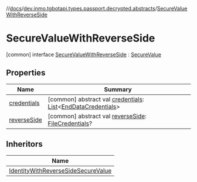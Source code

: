 //[docs](../../../index.md)/[dev.inmo.tgbotapi.types.passport.decrypted.abstracts](../index.md)/[SecureValueWithReverseSide](index.md)



# SecureValueWithReverseSide  
 [common] interface [SecureValueWithReverseSide](index.md) : [SecureValue](../-secure-value/index.md)   


## Properties  
  
|  Name |  Summary | 
|---|---|
| <a name="dev.inmo.tgbotapi.types.passport.decrypted.abstracts/SecureValueWithReverseSide/credentials/#/PointingToDeclaration/"></a>[credentials](index.md#%5Bdev.inmo.tgbotapi.types.passport.decrypted.abstracts%2FSecureValueWithReverseSide%2Fcredentials%2F%23%2FPointingToDeclaration%2F%5D%2FProperties%2F625018081)| <a name="dev.inmo.tgbotapi.types.passport.decrypted.abstracts/SecureValueWithReverseSide/credentials/#/PointingToDeclaration/"></a> [common] abstract val [credentials](index.md#%5Bdev.inmo.tgbotapi.types.passport.decrypted.abstracts%2FSecureValueWithReverseSide%2Fcredentials%2F%23%2FPointingToDeclaration%2F%5D%2FProperties%2F625018081): [List](https://kotlinlang.org/api/latest/jvm/stdlib/kotlin.collections/-list/index.html)<[EndDataCredentials](../../dev.inmo.tgbotapi.types.passport.credentials/-end-data-credentials/index.md)>   <br>|
| <a name="dev.inmo.tgbotapi.types.passport.decrypted.abstracts/SecureValueWithReverseSide/reverseSide/#/PointingToDeclaration/"></a>[reverseSide](reverse-side.md)| <a name="dev.inmo.tgbotapi.types.passport.decrypted.abstracts/SecureValueWithReverseSide/reverseSide/#/PointingToDeclaration/"></a> [common] abstract val [reverseSide](reverse-side.md): [FileCredentials](../../dev.inmo.tgbotapi.types.passport.credentials/-file-credentials/index.md)?   <br>|


## Inheritors  
  
|  Name | 
|---|
| <a name="dev.inmo.tgbotapi.types.passport.decrypted/IdentityWithReverseSideSecureValue///PointingToDeclaration/"></a>[IdentityWithReverseSideSecureValue](../../dev.inmo.tgbotapi.types.passport.decrypted/-identity-with-reverse-side-secure-value/index.md)|

